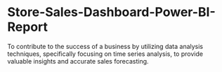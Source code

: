 # Store-Sales-Dashboard-Power-BI-Report
 To contribute to the success of a business by utilizing data analysis techniques, specifically focusing on time series analysis, to provide valuable insights and accurate sales forecasting.
